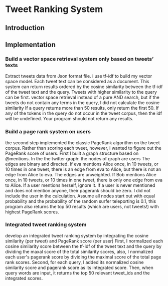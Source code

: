 # Tweet Ranking System

## Introduction

## Implementation 

### Build a vector space retrieval system only based on tweets’ texts

Extract tweets data from Json format file.
 i use tf-idf to build my vector space model. Each tweet text can be considered as a document. This system can return results ordered by the cosine similarity between the tf-idf of the tweet text and the query.
Tweets with higher similarity to the query can be first.
vector space retrieval instead of a pure AND search, but if the tweets do not contain any terms in the query, I did not calculate the cosine similarity
If a query returns more than 50 results, only return the first 50.
If any of the tokens in the query do not occur in the tweet corpus, then the idf will be undefined. Your program should not return any results.

### Build a page rank system on users
the second step implemented the classic PageRank algorithm on the tweet corpus. Rather than scoring each tweet, however, i wanted to figure out the PageRank score of users. First I built a graph structure based on @mentions. In the the twitter graph:
the nodes of graph are users
The edges are binary and directed. If eva mentions Alice once, in 10 tweets, or 10 times in one tweet, there is an edge from eva to Alice, but there is not an edge from Alice to eva.
The edges are unweighted. If Bob mentions Alice once, in 10 tweets, or 10 times in one tweet, there is only one edge from eva  to Alice.
If a user mentions herself, ignore it.
If a user is never mentioned and does not mention anyone, their pagerank should be zero. I did not include the user in the calculation.
Assume all nodes start out with equal probability and the probability of the random surfer teleporting is 0.1, this program also returns the top 50 results (which are users, not tweets!) with highest PageRank scores.

### Integrated tweet ranking system
develop an integrated tweet ranking system by integrating the cosine similarity (per tweet) and PageRank score (per user)
First, I normalized each cosine similarity score between the tf-idf of the tweet text and the query by dividing the maxal score of the total similarity scores, also, I normalized each user's pagerank score by dividing the maximal score of the total page rank scores. Second, for each query, I added its normalized cosine similarity score and pagerank score as its integrated score. Then, when query words are input, it returns the top 50 relevant tweet_ids and the integrated scores.
